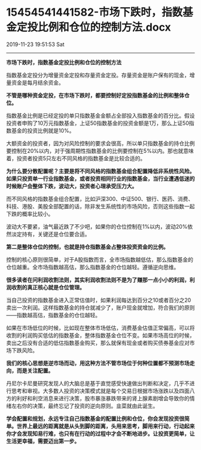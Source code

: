 # 15454541441582-市场下跌时，指数基金定投比例和仓位的控制方法.docx

2019-11-23 19:51:53 Sat

----

<a id="OLE_LINK1"></a><a id="OLE_LINK2"></a>__市场下跌时，指数基金定投比例和仓位的控制方法__

<a id="OLE_LINK3"></a><a id="OLE_LINK4"></a>

<a id="OLE_LINK5"></a><a id="OLE_LINK6"></a>指数基金定投分为增量资金定投和存量资金定投。存量资金是账户保有的现金，增量资金是每月结余资金。

__不管是哪种资金定投，在市场下跌时，都要控制好定投指数基金的比例和整体仓位。__

指数基金比例是已经定投的单只指数基金金额占全部投入指数基金的百分比。假设投资者申购了10万元指数基金，上证50指数基金的投资金额是1万，那么上证50指数基金的投资比例就是10%。

大额资金的投资者，因为对风险控制的要求会很高，所以单只指数基金的持仓比例要控制在20%以内，对于强周期性指数基金的比例要控制在5%以内。那也就意味着，投资者投资5只左右不同风格的指数基金是比较合适的。

__为什么要分散配置呢？主要是将不同风格的指数基金组合配置降低非系统性风险。如果只投资单一行业指数基金，或者投资相同行业的指数基金，当行业遭遇低迷的时候账户会整体下跌，波动大，投资者心理承受压力大。__

而不同风格的指数基金组合配置，比如沪深300、中证500、银行、医药、消费、科技、港股、美股全部配置的话，除非发生系统性的市场风险，否则这些指数一起下跌的概率比较小。

波动大不要紧，油气最近跌了不少吧，如果你的仓位控制在1%以内，波动20%依然淡定持有，关键还是仓位要合适。

__第二是整体仓位的控制，也就是持仓指数基金占整体投资资金的比例。__

控制的核心原则很简单，对于A股指数而言，全市场指数越低估，那么指数基金的仓位越重。全市场指数越高估，那么指数基金的仓位越轻。遵循逆向思维。

__很多读者在问利润收割法则，其实利润收割法则不是为了赚那一点小小的利润，利润收割的真正核心就是仓位管理。__

当自己投资的指数基金进入正常估值时，如果利润每达到百分之10或者百分之20卖出一次利润。这样指数基金的持仓就减少了，账户现金就增加，符合我们的原则——指数越高估，指数基金的仓位越轻。

如果在市场低位的时候，比如现在整体市场低估，消费基金估值正常偏高，可以将收割的利润购买低估的指数基金，整体指数基金仓位不变。如果市场高位的时候，卖出之后没有合适的低估指数基金购买，那么就保有现金或者购买债券基金应对市场下跌风险。

__我们的核心思想是逆市场而动，用这种方法不管市场位于何种位置都不预测市场走向，而是关注配置。__

丹尼尔卡尼曼研究发现人的大脑总是基于直觉感受快速做出判断和决定，几乎不进行思考和审视。大多数人投资的决策模式就是每个交易日根据市场涨跌以及四面八方的利好和利空消息来进行决策，股市暴涨暴跌带来的肾上腺素剧增会导致你的情绪左右你的决策，最终忘记了投资的逆向原则。韭菜就由此诞生。

__学会配置和规划，永远专注自己指数基金的配置比例和仓位，你会发现投资很简单。世界上最远的距离就是从头到脚的距离，头用来思考，脚用来行动，行动起来你才会发现知易行难，也只有在行动的过程中才会不断地进步。让投资更简单，让生活更幸福，需要迈出第一步。__

